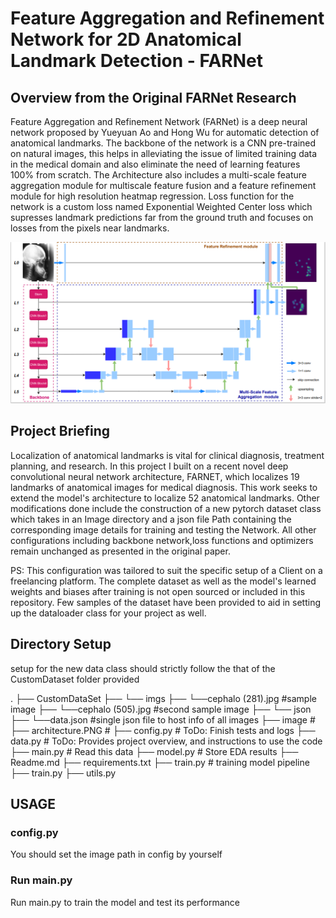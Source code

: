 # Feature Aggregation and Refinement Network for 2D Anatomical Landmark Detection - FARNet

## Overview from the Original FARNet Research

Feature Aggregation and Refinement Network (FARNet) is a deep neural network proposed by Yueyuan Ao and Hong Wu for automatic detection of anatomical landmarks. The backbone of the network is a CNN pre-trained on natural images, this helps in alleviating the issue of limited training data in the medical domain and also eliminate the need of learning features 100% from scratch. The Architecture also includes a multi-scale feature aggregation module for multiscale feature fusion and a feature refinement module for high resolution heatmap regression.
Loss function for the network is a custom loss named Exponential Weighted Center loss which supresses landmark predictions far from the ground truth and focuses on losses from the pixels near landmarks.

<img src = ".\architecture.PNG" alt = "Model Architecture">

## Project Briefing

Localization of anatomical landmarks is vital for clinical diagnosis, treatment planning, and research. In 
this project I built on a recent novel deep convolutional neural network architecture, FARNET, which 
localizes 19 landmarks of anatomical images for medical diagnosis. This work seeks to extend the model's 
architecture to localize 52 anatomical landmarks. Other modifications done include the construction of a new pytorch dataset class which takes in an Image directory and a json file Path containing the corresponding image details for training and testing the Network. All other configurations including backbone network,loss functions and optimizers remain unchanged as presented in the original paper.



PS: This configuration was tailored to suit the specific setup of a Client on a freelancing platform. The complete dataset as well as the model's learned weights and biases after training is not open sourced or included in this repository. Few samples of the dataset have been provided to aid in setting up
the dataloader class for your project as well.


## Directory Setup
setup for the new data class should strictly follow the that of the CustomDataset folder provided

.
├── CustomDataSet
├── └── imgs
├──        └──cephalo (281).jpg    #sample image
├──        └──cephalo (505).jpg    #second sample image
├──    └── json 
├──        └──data.json            #single json file to host info of all images
├── image                          #
├── architecture.PNG               #
├── config.py                      # ToDo: Finish tests and logs
├── data.py                        # ToDo: Provides project overview, and instructions to use the code
├── main.py                        # Read this data
├── model.py                       # Store EDA results 
├── Readme.md
├── requirements.txt
├── train.py                       # training model pipeline
├── train.py 
├── utils.py


## USAGE 

### config.py
You should set the image path in config by yourself

### Run main.py
Run main.py to train the model and test its performance